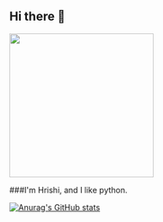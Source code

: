 ## Hi there 👋

<img src="https://github.com/hrisshizz/hrisshizz/blob/main/toxic-morty-morty-smith.gif" width=256>

###I'm Hrishi, and I like python.

[![Anurag's GitHub stats](https://github-readme-stats.vercel.app/api?username=hrisshizz)](https://github.com/anuraghazra/github-readme-stats)


